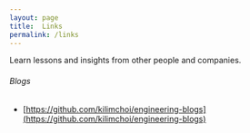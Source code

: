 ```yaml
---
layout: page
title:  Links
permalink: /links
---
```


Learn lessons and insights from other people and companies.


###### Blogs

* [https://github.com/kilimchoi/engineering-blogs](https://github.com/kilimchoi/engineering-blogs)
